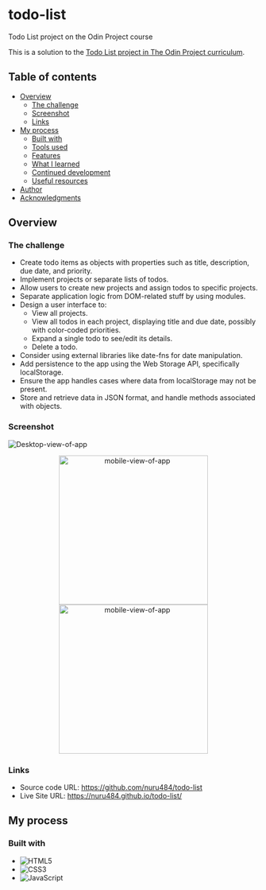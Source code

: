 # todo-list

Todo List project on the Odin Project course

This is a solution to the [Todo List project in The Odin Project curriculum](https://www.theodinproject.com/lessons/node-path-javascript-todo-list).

## Table of contents

- [Overview](#overview)
  - [The challenge](#the-challenge)
  - [Screenshot](#screenshot)
  - [Links](#links)
- [My process](#my-process)
  - [Built with](#built-with)
  - [Tools used](#tools-used)
  - [Features](#features)
  - [What I learned](#what-i-learned)
  - [Continued development](#continued-development)
  - [Useful resources](#useful-resources)
- [Author](#author)
- [Acknowledgments](#acknowledgments)

## Overview

### The challenge

- Create todo items as objects with properties such as title, description, due date, and priority.
- Implement projects or separate lists of todos.
- Allow users to create new projects and assign todos to specific projects.
- Separate application logic from DOM-related stuff by using modules.
- Design a user interface to:
  - View all projects.
  - View all todos in each project, displaying title and due date, possibly with color-coded priorities.
  - Expand a single todo to see/edit its details.
  - Delete a todo.
- Consider using external libraries like date-fns for date manipulation.
- Add persistence to the app using the Web Storage API, specifically localStorage.
- Ensure the app handles cases where data from localStorage may not be present.
- Store and retrieve data in JSON format, and handle methods associated with objects.

### Screenshot

![Desktop-view-of-app](./assets/desktop-view.png)

<div align="center">
  <img src="./assets/mobile-view.pnd" alt="mobile-view-of-app" width="300">
</div>

<div align="center">
  <img src="./assets/mobile-view2.png" alt="mobile-view-of-app" width="300">
</div>

### Links

- Source code URL: https://github.com/nuru484/todo-list
- Live Site URL: https://nuru484.github.io/todo-list/

## My process

### Built with

- ![HTML5](https://img.shields.io/badge/html5-%23E34F26.svg?style=for-the-badge&logo=html5&logoColor=white)
- ![CSS3](https://img.shields.io/badge/css3-%231572B6.svg?style=for-the-badge&logo=css3&logoColor=white)
- ![JavaScript](https://img.shields.io/badge/javascript-%23323330.svg?style=for-the-badge&logo=javascript&logoColor=%23F7DF1E)
